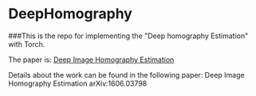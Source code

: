 # DeepHomography

###This is the repo for implementing the "Deep homography Estimation" with Torch.

The paper is: [Deep Image Homography Estimation](https://arxiv.org/abs/1606.03798)

Details about the work can be found in the following paper:
Deep Image Homography Estimation
arXiv:1606.03798